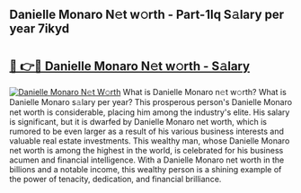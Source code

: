 ## Danielle Monaro N𝚎t w𝚘rth - Part-1Iq S𝚊lary per year 7ikyd

# <h2><a href="http://gc18a1.nevu.top/?p=Danielle+Monaro">🔗 👉🔴 Danielle Monaro N𝚎t w𝚘rth - S𝚊lary</a></h2>

[![Danielle Monaro N𝚎t W𝚘rth](https://i.imgur.com/Oavwk0R.jpeg)](http://gc18a1.nevu.top/?p=Danielle+Monaro)
What is Danielle Monaro n𝚎t w𝚘rth? What is Danielle Monaro s𝚊lary per year?
This prosperous person's Danielle Monaro net worth is considerable, placing him among the industry's elite. His salary is significant, but it is dwarfed by Danielle Monaro net worth, which is rumored to be even larger as a result of his various business interests and valuable real estate investments. This wealthy man, whose Danielle Monaro net worth is among the highest in the world, is celebrated for his business acumen and financial intelligence. With a Danielle Monaro net worth in the billions and a notable income, this wealthy person is a shining example of the power of tenacity, dedication, and financial brilliance.
